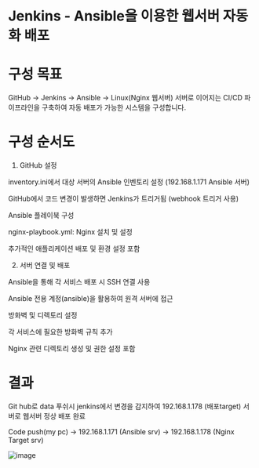# Jenkins - Ansible을 이용한 웹서버 자동화 배포


# 구성 목표 
GitHub → Jenkins → Ansible → Linux(Nginx 웹서버) 서버로 이어지는 CI/CD 파이프라인을 구축하여 자동 배포가 가능한 시스템을 구성합니다.


# 구성 순서도


1. GitHub 설정


  inventory.ini에서 대상 서버의 Ansible 인벤토리 설정 (192.168.1.171 Ansible 서버)

  GitHub에서 코드 변경이 발생하면 Jenkins가 트리거됨 (webhook 트리거 사용)

  Ansible 플레이북 구성

  nginx-playbook.yml: Nginx 설치 및 설정

  추가적인 애플리케이션 배포 및 환경 설정 포함


2. 서버 연결 및 배포


  Ansible을 통해 각 서비스 배포 시 SSH 연결 사용

  Ansible 전용 계정(ansible)을 활용하여 원격 서버에 접근

  방화벽 및 디렉토리 설정

  각 서비스에 필요한 방화벽 규칙 추가

  Nginx 관련 디렉토리 생성 및 권한 설정 포함

# 결과

Git hub로 data 푸쉬시 jenkins에서 변경을 감지하여 192.168.1.178 (배포target) 서버로 웹서버 정상 배포 완료

Code push(my pc) → 192.168.1.171 (Ansible srv) → 192.168.1.178 (Nginx Target srv)

![image](https://github.com/user-attachments/assets/6a3db358-4d8c-4036-914d-c8f5728141cc)
